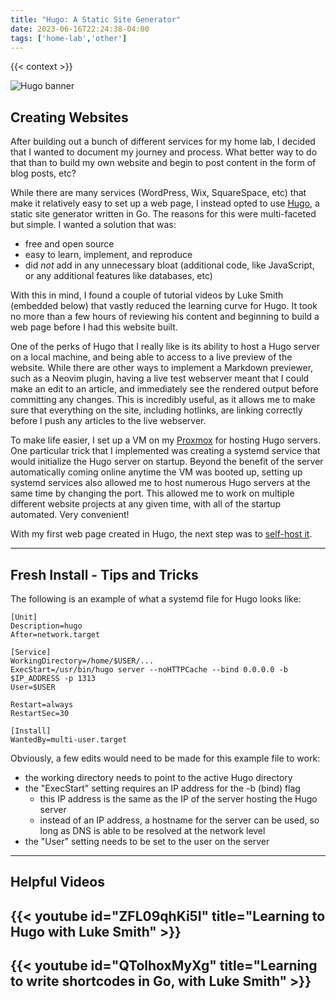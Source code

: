 ```yaml
---
title: "Hugo: A Static Site Generator"
date: 2023-06-16T22:24:38-04:00
tags: ['home-lab','other']
---
```


{{< context >}}

![Hugo banner](/images/hugo-banner.png)

## Creating Websites

After building out a bunch of different services for my home lab, I decided that I wanted to document my journey and process. What better way to do that than to build my own website and begin to post content in the form of blog posts, etc?

While there are many services (WordPress, Wix, SquareSpace, etc) that make it relatively easy to set up a web page, I instead opted to use [Hugo](https://gohugo.io/), a static site generator written in Go. The reasons for this were multi-faceted but simple. I wanted a solution that was:

- free and open source
- easy to learn, implement, and reproduce
- did *not* add in any unnecessary bloat (additional code, like JavaScript, or any additional features like databases, etc)

With this in mind, I found a couple of tutorial videos by Luke Smith (embedded below) that vastly reduced the learning curve for Hugo. It took no more than a few hours of reviewing his content and beginning to build a web page before I had this website built.

One of the perks of Hugo that I really like is its ability to host a Hugo server on a local machine, and being able to access to a live preview of the website. While there are other ways to implement a Markdown previewer, such as a Neovim plugin, having a live test webserver meant that I could make an edit to an article, and immediately see the rendered output before committing any changes. This is incredibly useful, as it allows me to make sure that everything on the site, including hotlinks, are linking correctly before I push any articles to the live webserver.

To make life easier, I set up a VM on my [Proxmox](/home-lab/virtualization/proxmox) for hosting Hugo servers. One particular trick that I implemented was creating a systemd service that would initialize the Hugo server on startup. Beyond the benefit of the server automatically coming online anytime the VM was booted up, setting up systemd services also allowed me to host numerous Hugo servers at the same time by changing the port. This allowed me to work on multiple different website projects at any given time, with all of the startup automated. Very convenient!

With my first web page created in Hugo, the next step was to [self-host it](/home-lab/services/web-server).

---

## Fresh Install - Tips and Tricks

The following is an example of what a systemd file for Hugo looks like:

```
[Unit]
Description=hugo
After=network.target

[Service]
WorkingDirectory=/home/$USER/...
ExecStart=/usr/bin/hugo server --noHTTPCache --bind 0.0.0.0 -b $IP_ADDRESS -p 1313
User=$USER

Restart=always
RestartSec=30

[Install]
WantedBy=multi-user.target
```

Obviously, a few edits would need to be made for this example file to work:

- the working directory needs to point to the active Hugo directory
- the "ExecStart" setting requires an IP address for the -b (bind) flag
    - this IP address is the same as the IP of the server hosting the Hugo server
    - instead of an IP address, a hostname for the server can be used, so long as DNS is able to be resolved at the network level
- the "User" setting needs to be set to the user on the server

---

## Helpful Videos

## {{< youtube id="ZFL09qhKi5I" title="Learning to Hugo with Luke Smith" >}}

## {{< youtube id="QTolhoxMyXg" title="Learning to write shortcodes in Go, with Luke Smith" >}}

